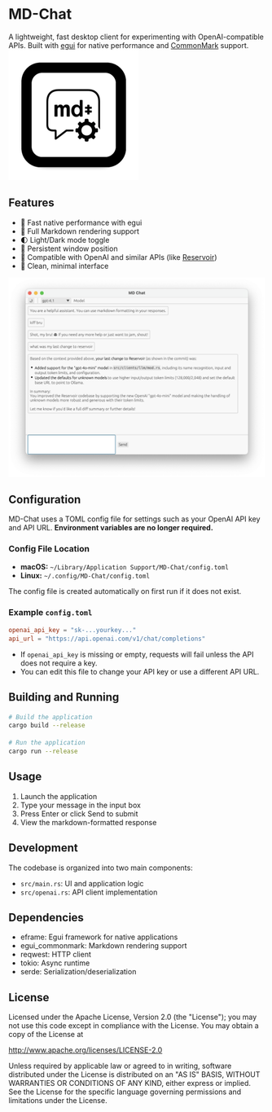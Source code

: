 # MD-Chat

A lightweight, fast desktop client for experimenting with OpenAI-compatible APIs. Built with [egui](https://github.com/emilk/egui) for native performance and [CommonMark](https://commonmark.org/) support.
![Logo](assets/icon.iconset/icon_256x256.png)

## Features

- 🚀 Fast native performance with egui
- 📝 Full Markdown rendering support
- 🌓 Light/Dark mode toggle
- 💾 Persistent window position
- 🔄 Compatible with OpenAI and similar APIs (like [Reservoir](https://github.com/Sector-F-Labs/reservoir))
- 🎨 Clean, minimal interface

![Screenshot](docs/screenshot.png)
## Configuration

MD-Chat uses a TOML config file for settings such as your OpenAI API key and API URL. **Environment variables are no longer required.**

### Config File Location
- **macOS:** `~/Library/Application Support/MD-Chat/config.toml`
- **Linux:** `~/.config/MD-Chat/config.toml`

The config file is created automatically on first run if it does not exist.

### Example `config.toml`
```toml
openai_api_key = "sk-...yourkey..."
api_url = "https://api.openai.com/v1/chat/completions"
```
- If `openai_api_key` is missing or empty, requests will fail unless the API does not require a key.
- You can edit this file to change your API key or use a different API URL.

## Building and Running

```bash
# Build the application
cargo build --release

# Run the application
cargo run --release
```

## Usage

1. Launch the application
2. Type your message in the input box
3. Press Enter or click Send to submit
4. View the markdown-formatted response

## Development

The codebase is organized into two main components:

- `src/main.rs`: UI and application logic
- `src/openai.rs`: API client implementation

## Dependencies

- eframe: Egui framework for native applications
- egui_commonmark: Markdown rendering support
- reqwest: HTTP client
- tokio: Async runtime
- serde: Serialization/deserialization

## License

Licensed under the Apache License, Version 2.0 (the "License"); you may not use this code except in compliance with the License. You may obtain a copy of the License at

http://www.apache.org/licenses/LICENSE-2.0

Unless required by applicable law or agreed to in writing, software distributed under the License is distributed on an "AS IS" BASIS, WITHOUT WARRANTIES OR CONDITIONS OF ANY KIND, either express or implied. See the License for the specific language governing permissions and limitations under the License. 
